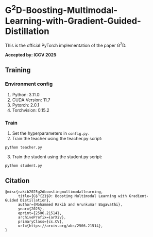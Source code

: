 # G<sup>2</sup>D-Boosting-Multimodal-Learning-with-Gradient-Guided-Distillation

This is the official PyTorch implementation of the paper G<sup>2</sup>D.

**Accepted by: ICCV 2025**

## Training

### Environment config

1. Python: 3.11.0
2. CUDA Version: 11.7
3. Pytorch: 2.0.1
4. Torchvision: 0.15.2

### Train

1. Set the hyperparameters in ``config.py``.
2. Train the teacher using the teacher.py script:

```python
python teacher.py
```

3. Train the student using the student.py script:

```python
python student.py
```

## Citation
```
@misc{rakib2025g2dboostingmultimodallearning,
      title={G$^{2}$D: Boosting Multimodal Learning with Gradient-Guided Distillation}, 
      author={Mohammed Rakib and Arunkumar Bagavathi},
      year={2025},
      eprint={2506.21514},
      archivePrefix={arXiv},
      primaryClass={cs.CV},
      url={https://arxiv.org/abs/2506.21514}, 
}
